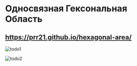 # Односвязная Гексональная Область

## https://prr21.github.io/hexagonal-area/

![todo1](https://sun9-53.userapi.com/impg/hS9zrHt2f1akLrdAirlKUsuR9EGBnPKtDdAfeQ/P8J2PHZLRIY.jpg?size=1280x443&quality=96&proxy=1&sign=168c176066309c746784eb56d585623d&type=album)


![todo2](https://sun9-11.userapi.com/impg/OqNm2qPDmGPo2aSj2kErG7jvE6Jf6lsypZt5_Q/xtmSaw6AFaA.jpg?size=1280x442&quality=96&proxy=1&sign=a9540af1d9084b943d48bc7e518076ae&type=album)
